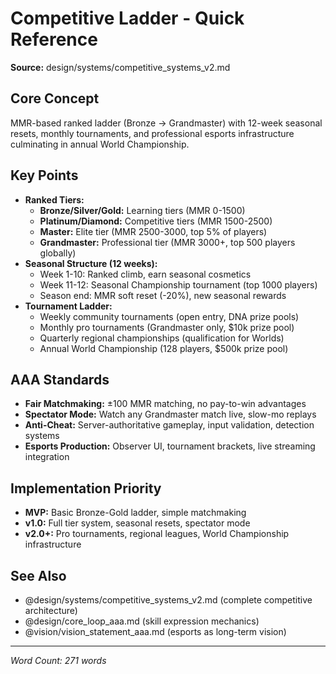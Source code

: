 # Competitive Ladder - Quick Reference

**Source:** design/systems/competitive_systems_v2.md

## Core Concept
MMR-based ranked ladder (Bronze → Grandmaster) with 12-week seasonal resets, monthly tournaments, and professional esports infrastructure culminating in annual World Championship.

## Key Points
- **Ranked Tiers:**
  - **Bronze/Silver/Gold:** Learning tiers (MMR 0-1500)
  - **Platinum/Diamond:** Competitive tiers (MMR 1500-2500)
  - **Master:** Elite tier (MMR 2500-3000, top 5% of players)
  - **Grandmaster:** Professional tier (MMR 3000+, top 500 players globally)
- **Seasonal Structure (12 weeks):**
  - Week 1-10: Ranked climb, earn seasonal cosmetics
  - Week 11-12: Seasonal Championship tournament (top 1000 players)
  - Season end: MMR soft reset (-20%), new seasonal rewards
- **Tournament Ladder:**
  - Weekly community tournaments (open entry, DNA prize pools)
  - Monthly pro tournaments (Grandmaster only, $10k prize pool)
  - Quarterly regional championships (qualification for Worlds)
  - Annual World Championship (128 players, $500k prize pool)

## AAA Standards
- **Fair Matchmaking:** ±100 MMR matching, no pay-to-win advantages
- **Spectator Mode:** Watch any Grandmaster match live, slow-mo replays
- **Anti-Cheat:** Server-authoritative gameplay, input validation, detection systems
- **Esports Production:** Observer UI, tournament brackets, live streaming integration

## Implementation Priority
- **MVP:** Basic Bronze-Gold ladder, simple matchmaking
- **v1.0:** Full tier system, seasonal resets, spectator mode
- **v2.0+:** Pro tournaments, regional leagues, World Championship infrastructure

## See Also
- @design/systems/competitive_systems_v2.md (complete competitive architecture)
- @design/core_loop_aaa.md (skill expression mechanics)
- @vision/vision_statement_aaa.md (esports as long-term vision)

---

*Word Count: 271 words*
